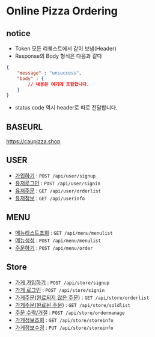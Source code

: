 
# Online Pizza Ordering

## notice
* Token 모든 리퀘스트에서 같이 보냄(Header)
* Response의 Body 형식은 다음과 같다
```json
{
    "message" : "unsuccess",
    "body" : {
        // 내용은 여기에 포함합니다.
    }
}
```
* status code 역시 header로 따로 전달합니다.

## BASEURL

https://caupizza.shop


## USER
* [가입하기](/pizza/user/signup.md) : `POST /api/user/signup`
* [유저로그인](/pizza/user/signin.md) : `POST /api/user/signin`
* [유저주문](/pizza/user/orderlist.md) : `GET /api/user/orderlist`
* [유저정보](/pizza/user/userinfo.md) : `GET /api/userinfo`

## MENU
* [메뉴리스트조회](/pizza/menu/menulist.md) : `GET /api/menu/menulist`
* [메뉴생성](/pizza/menu/menulist.md) : `POST /api/menu/menulist`
* [주문하기](/pizza/menu/order.md) : `POST /api/menu/order`

## Store
* [가게 가입하기](/pizza/store/signup.md) : `POST /api/store/signup`
* [가게 로그인](/pizza/store/signin.md) : `POST /api/store/signin`
* [가게주문(완료되지 않은 주문)](/pizza/store/orderlist.md) : `GET /api/store/orderlist`
* [가게주문(완료된 주문)](/pizza/store/soldlist.md) : `GET /api/store/soldlist`
* [주문 수락/거절](/pizza/store/ordermanage.md) : `POST /api/store/ordermanage`
* [가게정보조회](/pizza/store/storeinfo.md) : `GET /api/store/storeinfo`
* [가게정보수정](/pizza/store/storeinfo.md) : `PUT /api/store/storeinfo`




